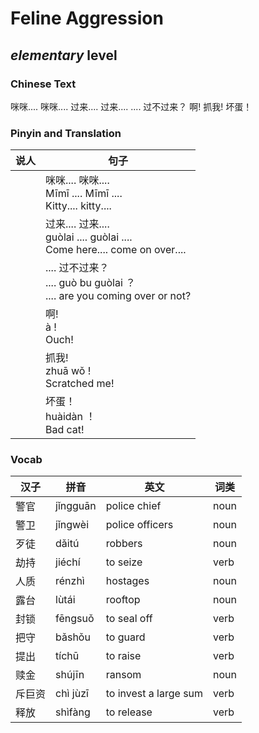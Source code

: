 # Feline Aggression
## *elementary* level

### Chinese Text
咪咪.... 咪咪....
过来.... 过来....
.... 过不过来？
啊!
抓我!
坏蛋！

### Pinyin and Translation
|说人|句子|
|----|----|
||咪咪.... 咪咪....<br />Mīmī .... Mīmī ....<br />Kitty.... kitty....|
||过来.... 过来....<br />guòlai .... guòlai ....<br />Come here.... come on over....|
||.... 过不过来？<br />.... guò bu guòlai ？<br />.... are you coming over or not?|
||啊!<br />à !<br />Ouch!|
||抓我!<br />zhuā wǒ !<br />Scratched me!|
||坏蛋！<br />huàidàn ！<br />Bad cat!|
### Vocab
|汉子|拼音|英文|词类|
|----|----|----|----|
|警官|jǐngguān|police chief|noun|
|警卫|jǐngwèi|police officers|noun|
|歹徒|dǎitú|robbers|noun|
|劫持|jiéchí|to seize|verb|
|人质|rénzhì|hostages|noun|
|露台|lùtái|rooftop|noun|
|封锁|fēngsuǒ|to seal off|verb|
|把守|bǎshǒu|to guard|verb|
|提出|tíchū|to raise|verb|
|赎金|shújīn|ransom|noun|
|斥巨资|chì jùzī|to invest a large sum|verb|
|释放|shìfàng|to release|verb|